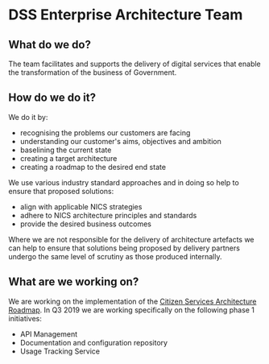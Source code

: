 # DSS Enterprise Architecture Team

## What do we do?
The team facilitates and supports the delivery of digital services that enable the transformation of the business of Government.

## How do we do it?
We do it by:
- recognising the problems our customers are facing
- understanding our customer's aims, objectives and ambition
- baselining the current state
- creating a target architecture
- creating a roadmap to the desired end state

We use various industry standard approaches and in doing so help to ensure that proposed solutions:
- align with applicable NICS strategies
- adhere to NICS architecture principles and standards
- provide the desired business outcomes

Where we are not responsible for the delivery of architecture artefacts we can help to ensure that solutions being proposed by delivery partners undergo the same level of scrutiny as those produced internally.

## What are we working on?

We are working on the implementation of the [Citizen Services Architecture Roadmap](https://docs.ea.digitalni.gov.uk/#roadmap). In Q3 2019 we are working specifically on the following phase 1 initiatives:
- API Management
- Documentation and configuration repository
- Usage Tracking Service
